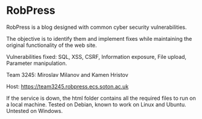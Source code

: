 # RobPress

RobPress is a blog designed with common cyber security vulnerabilities. 

The objective is to identify them and implement fixes while maintaining the original functionality of the web site.

Vulnerabilities fixed:
SQL, XSS, CSRF, Information exposure, File upload, Parameter manipulation. 

Team 3245: Miroslav Milanov and Kamen Hristov

Host:
https://team3245.robpress.ecs.soton.ac.uk

If the service is down, the html folder contains all the required files to run on a local machine. Tested on Debian, known to work on Linux and Ubuntu. Untested on Windows.
